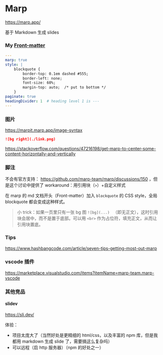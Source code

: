 # Marp

https://marp.app/

基于 Markdown 生成 slides

### My [Front-matter](https://marpit.marp.app/directives?id=front-matter)

```yaml
---
marp: true
style: |
    blockquote {
        border-top: 0.1em dashed #555;
        border-left: none;
        font-size: 60%;
        margin-top: auto;  /* put to bottom */
    }
paginate: true
headingDivider: 1  # heading level 1 is ---
---
```

### 图片

https://marpit.marp.app/image-syntax

```markdown
![bg right](./link.png)
```

https://stackoverflow.com/questions/47216198/get-marp-to-center-some-content-horizontally-and-vertically

### 脚注

不会有官方支持： https://github.com/marp-team/marp/discussions/150 ，但是这个讨论中提供了 workaround：用引用块（`>`）+自定义样式

在 marp 的 md 文档开头（Front-matter）加入 `blockquote` 的 CSS style，全局 blockquote 都会变成这种样式。

> 小 trick：如果一页里只有一张 bg 图 `![bg](...) ` （即无正文），这时引用块会居中，而不是置于底部。可以用 `<br>` 作为占位符，填充正文，从而让引用块置底。

### Tips

https://www.hashbangcode.com/article/seven-tips-getting-most-out-marp

### vscode 插件

https://marketplace.visualstudio.com/items?itemName=marp-team.marp-vscode

### 其他竞品

#### slidev

https://sli.dev/

体验：
- 项目太庞大了（当然好处是更精细的 html/css，以及丰富的 npm 库，但是我都用 markdown 生成 slide 了，需要搞这么复杂吗）
- 可以远程（启 http 服务器）（npm 的好处之一）
